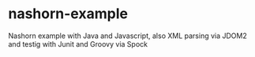 # nashorn-example
Nashorn example with Java and Javascript, also XML parsing via JDOM2 and testig with Junit and Groovy via Spock
